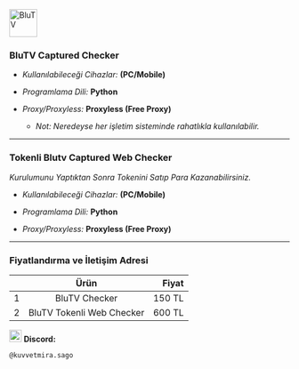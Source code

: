 <img src="https://github.com/xkuvvetmira/BluTVChecker/assets/170360459/e754887f-742c-47fa-bd4d-e7c5ef78554f" alt="BluTV" width="50">

### **BluTV Captured Checker** 

- *Kullanılabileceği Cihazlar:* **(PC/Mobile)**

- *Programlama Dili:* **Python**

- *Proxy/Proxyless:* **Proxyless (Free Proxy)**

    * *Not: Neredeyse her işletim sisteminde rahatlıkla kullanılabilir.*
      
---------------------------------------------------------------

### **Tokenli Blutv Captured Web Checker** 
*Kurulumunu Yaptıktan Sonra Tokenini Satıp Para Kazanabilirsiniz.*

- *Kullanılabileceği Cihazlar:* **(PC/Mobile)**

- *Programlama Dili:* **Python**

- *Proxy/Proxyless:* **Proxyless (Free Proxy)**

----

### **Fiyatlandırma ve İletişim Adresi**

|   | Ürün   |Fiyat  |
| --|:-------:| -----:|
| 1 | BluTV Checker  | 150 TL     |
| 2 | BluTV Tokenli Web Checker   | 600 TL    |

<img src="https://uxwing.com/wp-content/themes/uxwing/download/brands-and-social-media/discord-round-color-icon.png" alt="Discord" width="22">   **Discord:**

    @kuvvetmira.sago
